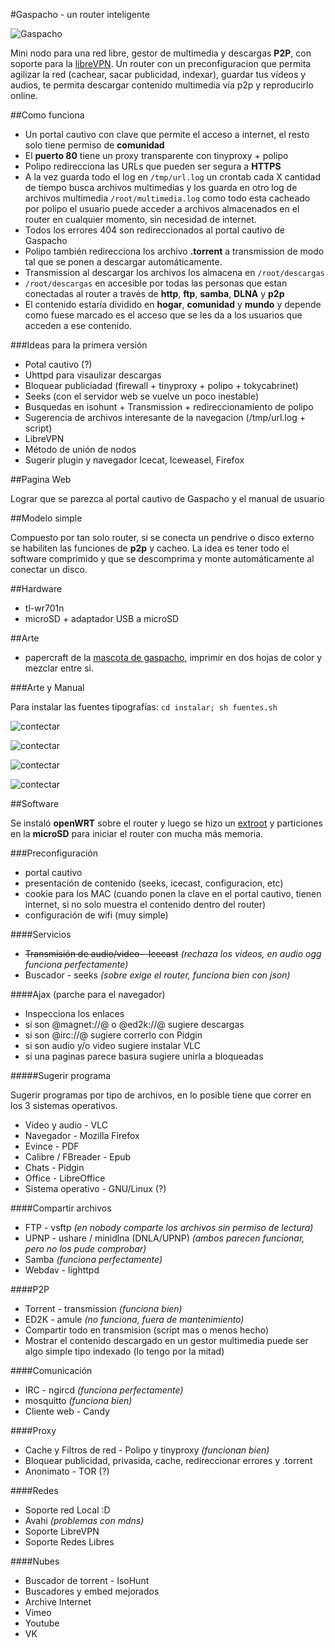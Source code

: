 #Gaspacho - un router inteligente

![Gaspacho](manual/exportados/mascota_320.png)

Mini nodo para una red libre, gestor de multimedia y descargas **P2P**, con soporte para la [libreVPN](http://librevpn.org.ar).
Un router con un preconfiguracion que permita agilizar la red (cachear, sacar publicidad, indexar), guardar tus vídeos y audios, te permita descargar contenido multimedia vía p2p y reproducirlo  online.

##Como funciona

* Un portal cautivo con clave que permite el acceso a internet, el resto solo tiene permiso de **comunidad**
* El **puerto 80** tiene un proxy transparente con tinyproxy + polipo 
* Polipo redirecciona las URLs que pueden ser segura a **HTTPS**
* A la vez guarda todo el log en `/tmp/url.log` un crontab cada X cantidad de tiempo busca archivos multimedias y los guarda en otro log de archivos multimedia `/root/multimedia.log` como todo esta cacheado por polipo el usuario puede acceder a archivos almacenados en el router en cualquier momento, sin necesidad de internet.
* Todos los errores 404 son redireccionados al portal cautivo de Gaspacho
* Polipo también redirecciona los archivo **.torrent** a transmission de modo tal que se ponen a descargar automáticamente.
* Transmission al descargar los archivos los almacena en `/root/descargas`
* `/root/descargas` en accesible por todas las personas que estan conectadas al router a través de **http**, **ftp**, **samba**, **DLNA** y **p2p**
* El contenido estaría dividido en **hogar**, **comunidad** y **mundo** y depende como fuese marcado es el acceso que se les da a los usuarios que acceden a ese contenido.

###Ideas para la primera versión

* Potal cautivo (?)
* Uhttpd para visaulizar descargas
* Bloquear publiciadad (firewall + tinyproxy + polipo + tokycabrinet)
* Seeks (con el servidor web se vuelve  un poco inestable)
* Busquedas en isohunt + Transmission + redireccionamiento de polipo
* Sugerencia de archivos interesante de la navegacion (/tmp/url.log + script)
* LibreVPN
* Método de unión de nodos
* Sugerir plugin y navegador Icecat, Iceweasel, Firefox

##Pagina Web

Lograr que se parezca al portal cautivo de Gaspacho y el manual de usuario

##Modelo simple

Compuesto por tan solo router, si se conecta un pendrive o disco externo se habiliten las funciones de **p2p** y cacheo. La idea es tener todo el software comprimido y que se descomprima y monte automáticamente al conectar un disco.

##Hardware

* tl-wr701n
* microSD + adaptador USB a microSD

##Arte

* papercraft de la [mascota de gaspacho](manual/papercraft.svg), imprimir en dos hojas de color y mezclar entre si.

###Arte y Manual

Para instalar las fuentes tipografías: `cd instalar; sh fuentes.sh`

![contectar](manual/exportados/gaspacho_conectarlo.png)

![contectar](manual/exportados/gaspacho_manual_basico.png)

![contectar](manual/exportados/gaspacho_red.png)

![contectar](manual/exportados/gaspacho_papercraft.png)

##Software

Se instaló **openWRT** sobre el router y luego se hizo un [extroot](http://wiki.openwrt.org/doc/howto/extroot) y particiones en la **microSD** para iniciar el router con mucha más memoria.

###Preconfiguración

* portal cautivo
 * presentación de contenido (seeks, icecast, configuracion, etc)
 * cookie para los MAC (cuando ponen la clave en el portal cautivo, tienen internet, si no solo muestra el contenido dentro del router)
* configuración de wifi (muy simple)

####Servicios

* <s>Transmisión de audio/video - Icecast</s> _(rechaza los videos, en audio ogg funciona perfectamente)_
* Buscador - seeks _(sobre exige el router, funciona bien con json)_

####Ajax (parche para el navegador)

* Inspecciona los enlaces 
 * si son @magnet://@ o @ed2k://@ sugiere descargas
 * si son @irc://@ sugiere correrlo con Pidgin
 * si son audio y/o video sugiere instalar VLC
 * si una paginas parece basura sugiere unirla a bloqueadas

#####Sugerir programa

Sugerir programas por tipo de archivos, en lo posible tiene que correr en los 3 sistemas operativos.

* Video y audio - VLC
* Navegador - Mozilla Firefox
* Evince - PDF
* Calibre / FBreader - Epub
* Chats - Pidgin
* Office - LibreOffice
* Sistema operativo - GNU/Linux (?)

####Compartir archivos

* FTP - vsftp _(en nobody comparte los archivos sin permiso de lectura)_
* UPNP - ushare / minidlna (DNLA/UPNP) _(ambos parecen funcionar, pero no los pude comprobar)_
* Samba _(funciona perfectamente)_
* Webdav - lighttpd

####P2P

* Torrent - transmission _(funciona bien)_
* ED2K - amule _(no funciona, fuera de mantenimiento)_
* Compartir todo en transmision (script mas o menos hecho)
* Mostrar el contenido descargado en un gestor multimedia puede ser algo simple tipo indexado (lo tengo por la mitad)

####Comunicación

* IRC - ngircd _(funciona perfectamente)_
* mosquitto _(funciona bien)_
* Cliente web - Candy

####Proxy

* Cache y Filtros de red - Polipo y tinyproxy _(funcionan bien)_
 * Bloquear publicidad, privasida, cache, redireccionar errores y .torrent
* Anonimato - TOR (?)

####Redes

* Soporte red Local :D
 * Avahi _(problemas con mdns)_
* Soporte LibreVPN
* Soporte Redes Libres

####Nubes

* Buscador de torrent - IsoHunt
* Buscadores y embed mejorados
 * Archive Internet
 * Vimeo
 * Youtube
 * VK

